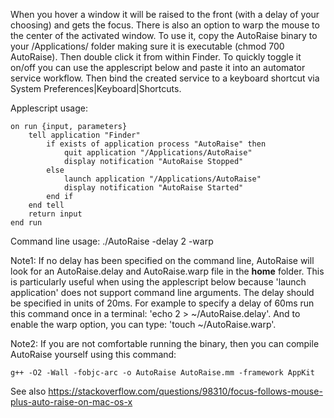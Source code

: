 When you hover a window it will be raised to the front (with a delay of your choosing) and gets the focus. There is
also an option to warp the mouse to the center of the activated window. To use it, copy the AutoRaise binary to your
/Applications/ folder making sure it is executable (chmod 700 AutoRaise). Then double click it from within Finder.
To quickly toggle it on/off you can use the applescript below and paste it into an automator service workflow. Then
bind the created service to a keyboard shortcut via System Preferences|Keyboard|Shortcuts.

Applescript usage:

    on run {input, parameters}
        tell application "Finder"
            if exists of application process "AutoRaise" then
                quit application "/Applications/AutoRaise"
                display notification "AutoRaise Stopped"
            else
                launch application "/Applications/AutoRaise"
                display notification "AutoRaise Started"
            end if
        end tell
        return input
    end run

Command line usage: ./AutoRaise -delay 2 -warp

Note1: If no delay has been specified on the command line, AutoRaise will look for an AutoRaise.delay and
AutoRaise.warp file in the **home** folder. This is particularly useful when using the applescript below because
'launch application' does not support command line arguments. The delay should be specified in units of 20ms. For
example to specify a delay of 60ms run this command once in a terminal: 'echo 2 > ~/AutoRaise.delay'. And to enable
the warp option, you can type: 'touch ~/AutoRaise.warp'.

Note2: If you are not comfortable running the binary, then you can compile AutoRaise yourself using this command:

    g++ -O2 -Wall -fobjc-arc -o AutoRaise AutoRaise.mm -framework AppKit

See also https://stackoverflow.com/questions/98310/focus-follows-mouse-plus-auto-raise-on-mac-os-x
